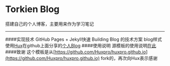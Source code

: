 # Torkien Blog
搭建自己的个人博客，主要用来作为学习笔记
***
####实现技术
GitHub Pages + Jekyll快速 Building Blog 的技术方案
blog样式使用[Hux](https://github.com/Huxpro)在github上面分享的[个人Blog](https://github.com/Huxpro/huxpro.github.io)
####使用说明
源模板的使用说明[在此](https://github.com/Huxpro/huxpro.github.io/blob/master/README.zh.md)
####致谢
这个模板是从[https://github.com/Huxpro/huxpro.github.io](https://github.com/Huxpro/huxpro.github.io) fork的，再次向Hux表示感谢
